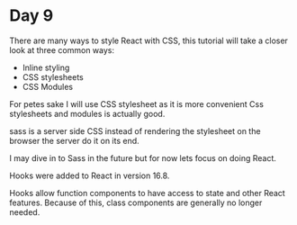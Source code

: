 # Day 9

There are many ways to style React with CSS, this tutorial will take a closer look at three common ways:

- Inline styling
- CSS stylesheets
- CSS Modules

For petes sake I will use CSS stylesheet as it is more convenient 
Css stylesheets and modules is actually good.

sass is a server side CSS instead of rendering the stylesheet on the browser the server do it on its end.

I may dive in to Sass in the future but for now lets focus on doing React. 

Hooks were added to React in version 16.8.

Hooks allow function components to have access to state and other React features. Because of this, class components are generally no longer needed.
